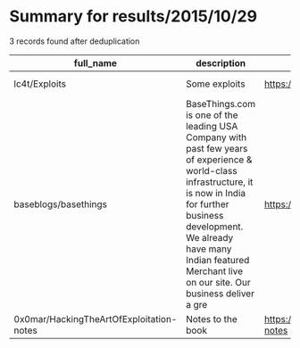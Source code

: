 
# Summary for results/2015/10/29
    
3 records found after deduplication

| full_name | description | html_url | matched_list | matched_count | pushed_at | size | stargazers_count | language | forks_count | vul_ids |
|------------------------------------------|------------------------------------------------------------------------------------------------------------------------------------------------------------------------------------------------------------------------------------------------------------------|-------------------------------------------------------------|----------------|-----------------|---------------------------|--------|--------------------|------------|---------------|-----------|
| lc4t/Exploits | Some exploits | https://github.com/lc4t/Exploits | ['exploit'] | 1 | 2015-10-29 16:31:48+00:00 | 128 | 0 | Python | 0 | [] |
| baseblogs/basethings | BaseThings.com is one of the leading USA Company with past few years of experience & world-class infrastructure, it is now in India for further business development. We already have many Indian featured Merchant live on our site. Our business deliver a gre | https://github.com/baseblogs/basethings | ['exploit'] | 1 | 2015-10-29 09:02:47+00:00 | 0 | 0 | | 0 | [] |
| 0x0mar/HackingTheArtOfExploitation-notes | Notes to the book | https://github.com/0x0mar/HackingTheArtOfExploitation-notes | ['exploit'] | 1 | 2015-10-29 19:50:28+00:00 | 720 | 12 | C | 13 | [] |
